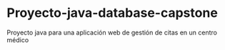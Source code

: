 # Proyecto-java-database-capstone
Proyecto java para una aplicación web de gestión de citas en un centro médico
